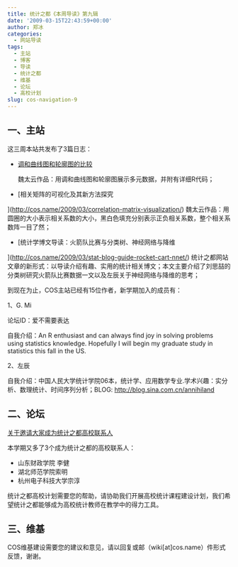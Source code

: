 ```yaml
---
title: 统计之都《本周导读》第九辑
date: '2009-03-15T22:43:59+00:00'
author: 郑冰
categories:
  - 网站导读
tags:
  - 主站
  - 博客
  - 导读
  - 统计之都
  - 维基
  - 论坛
  - 高校计划
slug: cos-navigation-9
---
```


## 一、主站

这三周本站共发布了3篇日志：

  * [调和曲线图和轮廓图的比较](http://cos.name/2009/03/parallel-coordinates-and-andrews-curve/)
  
    魏太云作品：用调和曲线图和轮廓图展示多元数据，并附有详细R代码；
  * [相关矩阵的可视化及其新方法探究
  
](http://cos.name/2009/03/correlation-matrix-visualization/) 魏太云作品：用圆圈的大小表示相关系数的大小，黑白色填充分别表示正负相关系数，整个相关系数阵一目了然；
  * [统计学博文导读：火箭队比赛与分类树、神经网络与降维
  
](http://cos.name/2009/03/stat-blog-guide-rocket-cart-nnet/) 统计之都网站文章的新形式：以导读介绍有趣、实用的统计相关博文；本文主要介绍了刘思喆的分类树研究火箭队比赛数据一文以及左辰关于神经网络与降维的思考；

到现在为止，COS主站已经有15位作者，新学期加入的成员有：

1、G. Mi
  
论坛ID：爱不需要表达
  
自我介绍：An R enthusiast and can always find joy in solving problems using statistics knowledge. Hopefully I will begin my graduate study in statistics this fall in the US.

2、左辰
  
自我介绍：中国人民大学统计学院06本，统计学、应用数学专业.学术兴趣：实分析、数理统计、时间序列分析；BLOG: <a href="http://blog.sina.com.cn/annihiland" target="_blank">http://blog.sina.com.cn/annihiland</a>

## 二、论坛

[关于邀请大家成为统计之都高校联系人](http://cos.name/bbs/read.php?tid=13026)

本学期又多了3个成为统计之都的高校联系人：

  * 山东财政学院 李健
  * 湖北师范学院索明
  * 杭州电子科技大学宗淳

统计之都高校计划需要您的帮助，请协助我们开展高校统计课程建设计划，我们希望统计之都能够成为高校统计教师在教学中的得力工具。

## 三、维基

COS维基建设需要您的建议和意见，请以回复或邮（wiki[at]cos.name）件形式反馈，谢谢。
